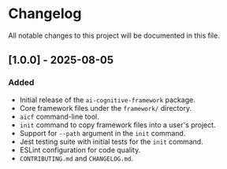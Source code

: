 # Changelog

All notable changes to this project will be documented in this file.

## [1.0.0] - 2025-08-05

### Added

- Initial release of the `ai-cognitive-framework` package.
- Core framework files under the `framework/` directory.
- `aicf` command-line tool.
- `init` command to copy framework files into a user's project.
- Support for `--path` argument in the `init` command.
- Jest testing suite with initial tests for the `init` command.
- ESLint configuration for code quality.
- `CONTRIBUTING.md` and `CHANGELOG.md`.

